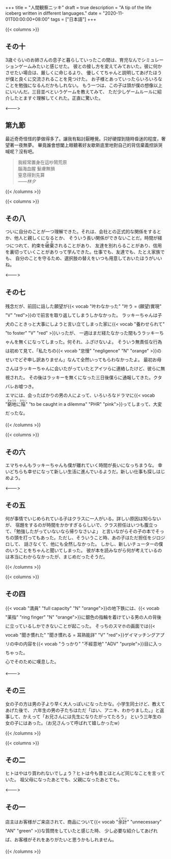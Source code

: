 +++
title = "人間観察ニッキ"
draft = true
description = "A tip of the life iceberg written in different languages."
date = "2020-11-01T00:00:00+08:00"
tags = ["日本語"]
+++

{{< columns >}}

## その十
3歳ぐらいのお姉さんの息子と暮らしていったこの間は、育児なんでシミュレーションゲームみたいと感じせた。
彼との接し方を変えてみておいた。彼に何かさせたい場合は、厳しくに命じるより、
優しくてちゃんと説明してあげたほうが僕と良くに交流されることを見つけた。
お子様とあっていったらいろいろなことを勉強になるんだかもしれない。
もう一つは、この子は頭が僕の想像以上にいいんだ。三目並べというゲームを教えてみて、
ただ少しゲームルールに紹介したとますぐ理解してくれた。正直に驚いた。

<--->

## 第九節
最近奇奇怪怪的夢做得多了。讓我有點討厭睡覺。只好硬撐到隨時昏迷的程度，奢望著一夜無夢。
畢竟誰會想闔上眼聽著好友歇斯底里地對自己的背信棄義控訴哭喊呢？沒有吧。

> 我經常置身在這吵鬧荒原\
> 腦海血腥 髮膚無損\
> 窒息得到先算\
<cite>——林夕</cite>

{{< /columns >}}

{{< columns >}}

## その八
ついに自分のことが一つ理解できた。それは、会社との正式的な関係をするとか、他人と親しくになるとか、
そういう長い関係ができないことだ。時間が経つにつれて、約束を<ruby>破棄<rt>はき</rt></ruby>されることがあり、
友達を別れらることがあり、信用を裏切っていくことがありって学んできた。仕事でも、友達でも、たとえ家族でも、
自分のことを守るため、選択肢の替えをいつも用意しておいたほうがいいね。

<--->

## その七
<div style="margin:1em 0;line-height:2">
  残念だが、前回に話した願望が{{< vocab "叶わなかった" "叶う = (願望)實現" "V" "red">}}ので前言を取り返してしまうしかなかった。
  ラッキーちゃんは子犬のこときっと大事にしようと言い立てしまった家に{{< vocab "養わせられて" "to foster" "V" "red" >}}いったが、
  一週はまだ経たなかった間もうラッキーちゃんを無くになってしまった。何それ、ふざけないよ。
  そういう無責任な行為は初めて見て、「私たちの{{< vocab "怠慢" "negligence" "N" "orange" >}}のせいでどぞ申し訳ありません」なんて全然いってもらわなかったよ。
  最初お母さんはラッキーちゃんに会いたがっていたとアイツらに連絡したけど、彼らに無視された。
  その後はラッキーを無くになった三日後僕らに通報してきた。クタバレお嘘つき。<br/>
  エマには、会ったばかりの男の人によって、いろいろなドラマに{{< vocab "<ruby>窮地<rt>きゅうち</rt></ruby>に<ruby>陥<rt>おちい</rt></ruby>" "to be caught in a dilemma" "PHR" "pink">}}ってしまって、大変だったな。
</div>

{{< /columns >}}

{{< columns >}}

## その六
エマちゃんもラッキーちゃんも僕が離れていく時間が長いになっちまうな。
幸いどちらも幸せになって新しい生活に進んでいるようだ。新しい仕事も探しはじめよう。

<--->

## その五
何が事情でいじめられている子はクラスに一人がいる。詳しい原因は知らないが、
宿題をするのが時間をかかすぎるらしいで、クラス担任はいつも腹立って、「勉強したがっていないなら帰りなさいよ」
と言いながらその子の本でそっちの頭を打ってもあった。ただし、そういうこと時、あの子はただ担任をジロジロして、
話さなくて、他にも全然しなかった。
しかし、新しいチューターの僕のいうことをちゃんと聞いてしまった。
彼が本を読みながら何が考えているのは本当にわからなかったが、まじめだったそうだ。

{{< /columns >}}

{{< columns >}}

## その四
<div style="margin:1em 0;line-height:2">
  {{< vocab "満員" "full capacity" "N" "orange">}}の地下鉄には、{{< vocab  "薬指" "ring finger" "N" "orange">}}に銀色の指輪を着けている男の人の背後に立っているしかできないことが起こった。
  そっちのスマホの画面では{{< vocab "聞き慣れた" "聞き慣れる = 耳熟能詳" "V" "red">}}ゲイマッチングアプリの中の内容を{{< vocab "うっかり" "不經意地" "ADV" "purple">}}目に入っちゃった。<br/>
  心でそのために嘆息した。
</div>

<--->

## その三
女の子の方は男の子より早く大人っぽいになったかな。小学生同士けど、教えてあげた後で、
六年生の男の子たちはただ「はい、アニキ、わかりました。」と返事して、かえって「お兄さんには先生になりたがってたろう」
という三年生の女の子にはあった。（お兄さんって呼ばれて嬉しかったw）

{{< /columns >}}

{{< columns >}}

## その二
ヒトはやはり買われないでしょう？ヒトは今も昔とほとんど同じなことを言っていた。
祖父母になったあとでも、父親になったあとでも。

<--->

## その一
<div style="margin:1em 0;line-height:2">
  店主はお客様がご来店されて、商品について{{< vocab "<ruby>余計<rt>よけい</rt></ruby>" "unnecessary" "AN" "green" >}}な質問をしていたと感じた時、
  少し必要な紹介してあげれば、お客様がそれをありがたいと思うかもしれません。
</div>

{{< /columns >}}
